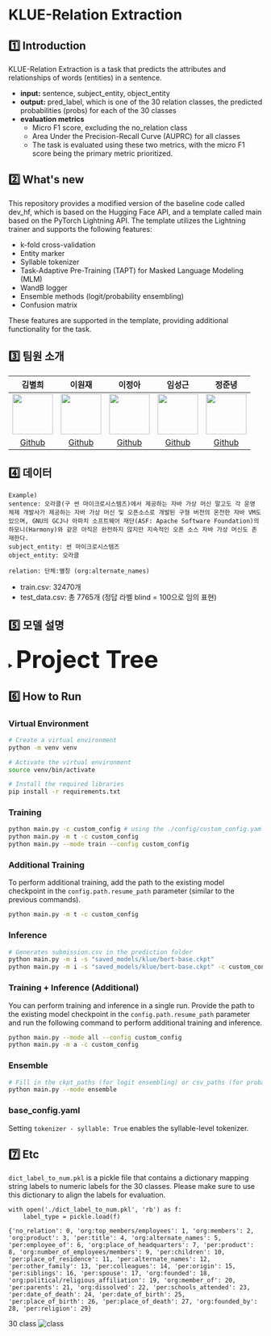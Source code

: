 # KLUE-Relation Extraction

## 1️⃣ Introduction

KLUE-Relation Extraction is a task that predicts the attributes and relationships of words (entities) in a sentence. 
- **input:** sentence, subject_entity, object_entity
- **output:** pred_label, which is one of the 30 relation classes, the predicted probabilities (probs) for each of the 30 classes
- **evaluation metrics**
  - Micro F1 score, excluding the no_relation class
  - Area Under the Precision-Recall Curve (AUPRC) for all classes
  - The task is evaluated using these two metrics, with the micro F1 score being the primary metric prioritized.

## 2️⃣ What's new
This repository provides a modified version of the baseline code called dev_hf, which is based on the Hugging Face API, and a template called main based on the PyTorch Lightning API. The template utilizes the Lightning trainer and supports the following features:

- k-fold cross-validation
- Entity marker
- Syllable tokenizer
- Task-Adaptive Pre-Training (TAPT) for Masked Language Modeling (MLM)
- WandB logger
- Ensemble methods (logit/probability ensembling)
- Confusion matrix

These features are supported in the template, providing additional functionality for the task. 
## 3️⃣ 팀원 소개

김별희|이원재|이정아|임성근|정준녕|
:-:|:-:|:-:|:-:|:-:
<img src='https://avatars.githubusercontent.com/u/42535803?v=4' height=80 width=80px></img>|<img src='https://avatars.githubusercontent.com/u/61496071?v=4' height=80 width=80px></img>|<img src='https://avatars.githubusercontent.com/u/65378914?v=4' height=80 width=80px></img>|<img src='https://avatars.githubusercontent.com/u/14817039?v=4' height=80 width=80px></img>|<img src='https://avatars.githubusercontent.com/u/51015187?v=4' height=80 width=80px></img>
[Github](https://github.com/kimbyeolhee)|[Github](https://github.com/wjlee-ling)|[Github](https://github.com/jjeongah)|[Github](https://github.com/lim4349)|[Github](https://github.com/ezez-refer)

## 4️⃣ 데이터
```
Example)
sentence: 오라클(구 썬 마이크로시스템즈)에서 제공하는 자바 가상 머신 말고도 각 운영 체제 개발사가 제공하는 자바 가상 머신 및 오픈소스로 개발된 구형 버전의 온전한 자바 VM도 있으며, GNU의 GCJ나 아파치 소프트웨어 재단(ASF: Apache Software Foundation)의 하모니(Harmony)와 같은 아직은 완전하지 않지만 지속적인 오픈 소스 자바 가상 머신도 존재한다.
subject_entity: 썬 마이크로시스템즈
object_entity: 오라클

relation: 단체:별칭 (org:alternate_names)
```
- train.csv: 32470개 <br>
- test_data.csv: 총 7765개 (정답 라벨 blind = 100으로 임의 표현) <br>

## 5️⃣ 모델 설명
<details>
    <summary><b><font size="10">Project Tree</font></b></summary>
<div markdown="1">

```
.
├─ ensemble.py
├─ inference.py
├─ main.py
├─ mlm.py
├─ model
│  ├─ __init__.py
│  ├─ loss.py
│  └─ model.py
├─ requirements.txt
├─ train.py
└─ utils
   ├─ logging.py
   ├─ make_txt.py
   └─ utils.py
```
</div>
</details>

## 6️⃣ How to Run
### Virtual Environment
```bash
# Create a virtual environment
python -m venv venv

# Activate the virtual environment
source venv/bin/activate

# Install the required libraries
pip install -r requirements.txt
```

### Training
```bash
python main.py -c custom_config # using the ./config/custom_config.yaml file
python main.py -m t -c custom_config
python main.py --mode train --config custom_config
```

### Additional Training
To perform additional training, add the path to the existing model checkpoint in the `config.path.resume_path` parameter (similar to the previous commands).

```bash
python main.py -m t -c custom_config
```

### Inference
```bash
# Generates submission.csv in the prediction folder
python main.py -m i -s "saved_models/klue/bert-base.ckpt"
python main.py -m i -s "saved_models/klue/bert-base.ckpt" -c custom_config
```

### Training + Inference (Additional)
You can perform training and inference in a single run. Provide the path to the existing model checkpoint in the `config.path.resume_path` parameter and run the following command to perform additional training and inference.

```bash
python main.py --mode all --config custom_config 
python main.py -m a -c custom_config
```

### Ensemble
```bash
# Fill in the ckpt_paths (for logit ensembling) or csv_paths (for probability ensembling) in the ensemble section of the config.yaml file and run the following command
python main.py --mode ensemble 
```

### base_config.yaml
Setting `tokenizer - syllable: True` enables the syllable-level tokenizer.

## 7️⃣ Etc
`dict_label_to_num.pkl` is a pickle file that contains a dictionary mapping string labels to numeric labels for the 30 classes. Please make sure to use this dictionary to align the labels for evaluation.

```
with open('./dict_label_to_num.pkl', 'rb') as f:
    label_type = pickle.load(f)

{'no_relation': 0, 'org:top_members/employees': 1, 'org:members': 2, 'org:product': 3, 'per:title': 4, 'org:alternate_names': 5, 'per:employee_of': 6, 'org:place_of_headquarters': 7, 'per:product': 8, 'org:number_of_employees/members': 9, 'per:children': 10, 'per:place_of_residence': 11, 'per:alternate_names': 12, 'per:other_family': 13, 'per:colleagues': 14, 'per:origin': 15, 'per:siblings': 16, 'per:spouse': 17, 'org:founded': 18, 'org:political/religious_affiliation': 19, 'org:member_of': 20, 'per:parents': 21, 'org:dissolved': 22, 'per:schools_attended': 23, 'per:date_of_death': 24, 'per:date_of_birth': 25, 'per:place_of_birth': 26, 'per:place_of_death': 27, 'org:founded_by': 28, 'per:religion': 29}
```

30 class
![class](https://user-images.githubusercontent.com/65378914/217735779-266b91ec-b41f-4c47-addd-8a9174531aac.png)

